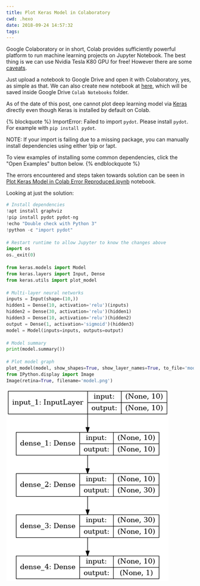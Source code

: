 ```yaml
---
title: Plot Keras Model in Colaboratory
cwd: .hexo
date: 2018-09-24 14:57:32
tags:
---
```


Google Colaboratory or in short, Colab provides sufficiently powerful platform to run machine learning projects on Jupyter Notebook. The best thing is we can use Nvidia Tesla K80 GPU for free! However there are some [caveats](https://research.google.com/colaboratory/faq.html).

Just upload a notebook to Google Drive and open it with Colaboratory, yes, as simple as that. We can also create new notebook at [here](https://colab.research.google.com/notebooks/welcome.ipynb), which will be saved inside Google Drive `Colab Notebooks` folder.

As of the date of this post, one cannot plot deep learning model via [Keras](https://keras.io/) directly even though Keras is installed by default on Colab.

{% blockquote %}
ImportError: Failed to import `pydot`. Please install `pydot`. For example with `pip install pydot`.

NOTE: If your import is failing due to a missing package, you can
manually install dependencies using either !pip or !apt.

To view examples of installing some common dependencies, click the
"Open Examples" button below.
{% endblockquote %}

The errors encountered and steps taken towards solution can be seen in [Plot Keras Model in Colab Error Reproduced.ipynb](https://colab.research.google.com/drive/1n2HJw3zcZRqWdbXPwC_lkajJ7XRgquFC) notebook.

Looking at just the solution:
```python Plot Keras Model in Colab.ipynb https://colab.research.google.com/drive/1tjGn34WUJIf5lMdwmxxhkL2NcHIBWuiN
# Install dependencies
!apt install graphviz
!pip install pydot pydot-ng
!echo "Double check with Python 3"
!python -c "import pydot"

# Restart runtime to allow Jupyter to know the changes above
import os
os._exit(0)

from keras.models import Model
from keras.layers import Input, Dense
from keras.utils import plot_model

# Multi-layer neural networks
inputs = Input(shape=(10,))
hidden1 = Dense(10, activation='relu')(inputs)
hidden2 = Dense(30, activation='relu')(hidden1)
hidden3 = Dense(10, activation='relu')(hidden2)
output = Dense(1, activation='sigmoid')(hidden3)
model = Model(inputs=inputs, outputs=output)

# Model summary
print(model.summary())

# Plot model graph
plot_model(model, show_shapes=True, show_layer_names=True, to_file='model.png')
from IPython.display import Image
Image(retina=True, filename='model.png')
```
![Keras model graph plot sample](/images/plot_keras_model.png)
